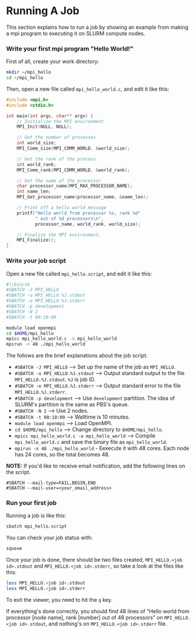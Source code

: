 # Running A Job

This section explains how to run a job by showing an example from making
a mpi program to executing it on SLURM compute nodes.

### Write your first mpi program "Hello World!"

First of all, create your work directory:

```bash
mkdir ~/mpi_hello
cd ~/mpi_hello
```

Then, open a new file called `mpi_hello_world.c`, and edit it like this:

```c
#include <mpi.h>
#include <stdio.h>

int main(int argc, char** argv) {
    // Initialize the MPI environment
    MPI_Init(NULL, NULL);

    // Get the number of processes
    int world_size;
    MPI_Comm_size(MPI_COMM_WORLD, &world_size);

    // Get the rank of the process
    int world_rank;
    MPI_Comm_rank(MPI_COMM_WORLD, &world_rank);

    // Get the name of the processor
    char processor_name[MPI_MAX_PROCESSOR_NAME];
    int name_len;
    MPI_Get_processor_name(processor_name, &name_len);

    // Print off a hello world message
    printf("Hello world from processor %s, rank %d"
           " out of %d processors\n",
           processor_name, world_rank, world_size);

    // Finalize the MPI environment.
    MPI_Finalize();
}
```

### Write your job script
Open a new file called `mpi_hello.script`, and edit it like this:

```sh
#!/bin/sh
#SBATCH -J MPI_HELLO
#SBATCH -o MPI_HELLO.%J.stdout
#SBATCH -e MPI_HELLO.%J.stderr
#SBATCH -p development
#SBATCH -N 2
#SBATCH -t 00:10:00

module load openmpi
cd $HOME/mpi_hello
mpicc mpi_hello_world.c -o mpi_hello_world
mpirun -n 48 ./mpi_hello_world
```

The follows are the brief explanations about the job script.

- `#SBATCH -J MPI_HELLO` --> Set up the name of the job as `MPI_HELLO`.
- `#SBATCH -o MPI_HELLO.%J.stdout` --> Output standard output to the file
  `MPI_HELLO.%J.stdout`. `%J` is job ID.
- `#SBATCH -e MPI_HELLO.%J.stderr` --> Output standard error to the file
  `MPI_HELLO.%J.stderr`.
- `#SBATCH -p development` --> Use `development` partition. The idea of SLURM's partition
  is the same as PBS's queue.
- `#SBATCH -N 2` --> Use 2 nodes.
- `#SBATCH -t 00:10:00` --> Walltime is 10 minutes.
- `module load openmpi` --> Load OpenMPI.
- `cd $HOME/mpi_hello` --> Change directory to `$HOME/mpi_hello`.
- `mpicc mpi_hello_world.c -o mpi_hello_world` --> Compile `mpi_hello_world.c` and save
  the binary file as `mpi_hello_world`.
- `mpirun -n 48 ./mpi_hello_world` - Eexecute it with 48 cores. Each node has 24 cores,
  so the total becomes 48.

**NOTE:** If you'd like to receive email notification, add the following lines
on the script.

```
#SBATCH --mail-type=FAIL,BEGIN,END
#SBATCH --mail-user=<your_email_address>
```

### Run your first job

Running a job is like this:

```bash
sbatch mpi_hello.script
```

You can check your job status with:

```bash
squeue
```

Once your job is done, there should be two files created, `MPI_HELLO.<job id>.stdout` and
`MPI_HELLO.<job id>.stderr`, so take a look at the files like this:

```bash
less MPI_HELLO.<job id>.stdout
less MPI_HELLO.<job id>.stderr
```

To exit the viewer, you need to hit the `q` key.

If everything's done correctly, you should find 48 lines of "Hello world from processor
[node name], rank [number] out of 48 processors" on `MPI_HELLO.<job id>.stdout`,
and nothing's on `MPI_HELLO.<job id>.stderr` file.
